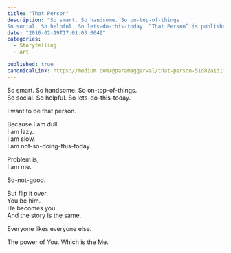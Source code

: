 ```yaml
---
title: "That Person"
description: "So smart. So handsome. So on-top-of-things.
So social. So helpful. So lets-do-this-today. “That Person” is published by Param Aggarwal"
date: "2016-02-19T17:01:03.064Z"
categories: 
  - Storytelling
  - Art

published: true
canonicalLink: https://medium.com/@paramaggarwal/that-person-51d82a1d1f13
---
```


So smart. So handsome. So on-top-of-things.  
So social. So helpful. So lets-do-this-today.

I want to be that person.

Because I am dull.  
I am lazy.  
I am slow.  
I am not-so-doing-this-today.

Problem is,  
I am me.

So-not-good.

But flip it over.  
You be him.  
He becomes you.  
And the story is the same.

Everyone likes everyone else.

The power of You. Which is the Me.
